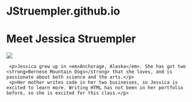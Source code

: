 # JStruempler.github.io

<!DOCTYPE html>
<html lang="en">
  <meta charset="UTF-8">
  <title>Jessica Struempler</title>
  <body>
     <h1>Meet Jessica Struempler</h1>
     <img src="D:\OneDrive\Pictures\69934817_10206282310012168_8046041962521821184_o.jpg">
       
     <p>Jessica grew up in <em>Anchorage, Alaska</em>. She has got two <strong>Bernese Mountain Dogs</strong> that she loves, and is passionate about both science and the arts.</p> 
     <p>Her mother writes code in her two businesses, so Jessica is excited to learn more. Writing HTML has not been in her portfolio before, so she is excited for this class.</p>
  </body>
</html>
